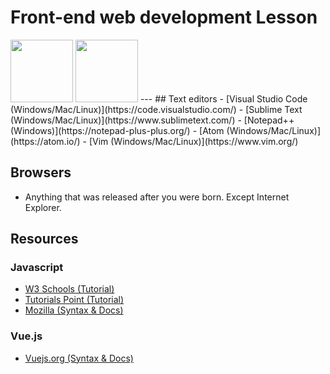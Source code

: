 # Front-end web development Lesson
<img src="https://upload.wikimedia.org/wikipedia/commons/9/99/Unofficial_JavaScript_logo_2.svg" height=100>
<img src="https://vuejs.org/images/logo.svg" height=100>
---
## Text editors
- [Visual Studio Code (Windows/Mac/Linux)](https://code.visualstudio.com/)
- [Sublime Text (Windows/Mac/Linux)](https://www.sublimetext.com/)
- [Notepad++ (Windows)](https://notepad-plus-plus.org/)
- [Atom (Windows/Mac/Linux)](https://atom.io/)
- [Vim (Windows/Mac/Linux)](https://www.vim.org/)

## Browsers
- Anything that was released after you were born. Except Internet Explorer.

## Resources
### Javascript
- [W3 Schools (Tutorial)](https://www.w3schools.com/js/default.asp)
- [Tutorials Point (Tutorial)](https://www.tutorialspoint.com/javascript/index.htm)
- [Mozilla (Syntax & Docs)](https://developer.mozilla.org/en-US/docs/Web/JavaScript)

### Vue.js
- [Vuejs.org (Syntax & Docs)](https://v3.vuejs.org/guide/introduction.html)
